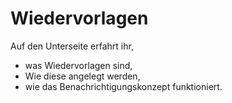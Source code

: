 # Wiedervorlagen

Auf den Unterseite erfahrt ihr, 

* was Wiedervorlagen sind,
* Wie diese angelegt werden,
* wie das Benachrichtigungskonzept funktioniert.

